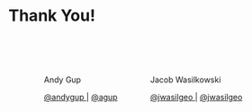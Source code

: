 <h1 style="margin-top: 100px; margin-bottom: 75px;">Thank You!</h1>
<div style="width: 75%; margin: auto;">
	<div style="width: 50%; float: left;">
	    <p>
	        Andy Gup
	    </p>
	    <p>
	        <a href="https://github.com/andygup" target="blank">
            <i class="fa fa-github fa-lg" title="GitHub"></i>
            @andygup
          </a>
	        |
	        <a href="https://twitter.com/agup" target="blank">
            <i class="fa fa-twitter fa-lg" title="Twitter"></i>
            @agup
          </a>
	    </p>
	</div>
	<div style="width: 50%; float: right;">
	    <p>
	        Jacob Wasilkowski
	    </p>
	    <p>
	        <a href="https://github.com/jwasilgeo" target="blank">
            <i class="fa fa-github fa-lg" title="GitHub"></i>
            @jwasilgeo
          </a>
	        |
	        <a href="https://twitter.com/jwasilgeo" target="blank">
            <i class="fa fa-twitter fa-lg" title="Twitter"></i>
            @jwasilgeo
          </a>
	    </p>
	</div>
</div>
